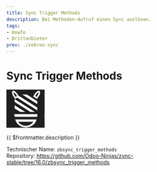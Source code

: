 ```yaml
---
title: Sync Trigger Methods
description: Bei Methoden-Aufruf einen Sync auslösen.
tags:
- HowTo
- Drittanbieter
prev: ./zebroo-zync
---
```

# Sync Trigger Methods
![](attachments/icon_odoo_zbsync.jpg)

{{ $frontmatter.description }}

Technischer Name: `zbsync_trigger_methods`\
Repository: <https://github.com/Odoo-Ninjas/zync-stable/tree/16.0/zbsync_trigger_methods>
